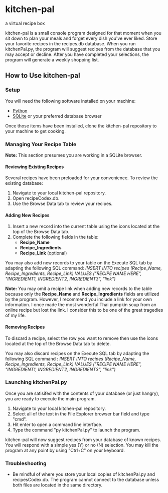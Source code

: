 # kitchen-pal
a virtual recipe box

kitchen-pal is a small console program designed for that moment when you sit down to plan your meals and forget every dish you've ever liked. Store your favorite recipes in the recipes.db database. When you run kitchenPal.py, the program will suggest recipes from the database that you may accept or decline. After you have completed your selections, the program will generate a weekly shopping list. 

## How to Use kitchen-pal 

### Setup
You will need the following software installed on your machine: 

* [Python](https://www.python.org/downloads/)
* [SQLite](https://www.sqlite.org/download.html) or your preferred database browser
  
Once those items have been installed, clone the kitchen-pal repository to your machine to get cooking. 

### Managing Your Recipe Table 
**Note:** This section presumes you are working in a SQLite browser.

#### Reviewing Existing Recipes

Several recipes have been preloaded for your convenience. To review the existing database: 

1. Navigate to your local kitchen-pal repository.
2. Open recipeCodex.db.
3. Use the Browse Data tab to review your recipes.

#### Adding New Recipes 

1. Insert a new record into the current table using the icons located at the top of the Browse Data tab.
2. Complete the following fields in the table:
   - **Recipe_Name**
   - **Recipe_Ingredients**
   - **Recipe_Link** (optional)  

You may also add new records to your table on the Execute SQL tab by adapting the following SQL command: _INSERT INTO recipes (Recipe_Name, Recipe_Ingredients, Recipe_Link) VALUES ("RECIPE NAME HERE", "INGREDIENT1, INGREDIENT2, INGREDIENT3", "link")_

**Note:** You may omit a recipe link when adding new records to the table because only the **Recipe_Name** and **Recipe_Ingredients** fields are utilized by the program. However, I recommend you include a link for your own information. I once made the most wonderful Thai pumpkin soup from an online recipe but lost the link. I consider this to be one of the great tragedies of my life.

#### Removing Recipes 
To discard a recipe, select the row you want to remove then use the icons located at the top of the Browse Data tab to delete. 

You may also discard recipes on the Execute SQL tab by adapting the following SQL command : _INSERT INTO recipes (Recipe_Name, Recipe_Ingredients, Recipe_Link) VALUES ("RECIPE NAME HERE", "INGREDIENT1, INGREDIENT2, INGREDIENT3", "link")_

### Launching kitchenPal.py

Once you are satisifed with the contents of your database (or just hangry), you are ready to execute the main program. 

1. Navigate to your local kitchen-pal repository.
2. Select all of the text in the File Explorer browser bar field and type "cmd".
3. Hit enter to open a command line interface. 
4. Type the command "py kitchenPal.py" to launch the program.

kitchen-pal will now suggest recipes from your database of known recipes. You will respond with a simple yes (Y) or no (N) selection. You may kill the program at any point by using "Ctrl+C" on your keyboard. 

### Troubleshooting 

- Be mindful of where you store your local copies of kitchenPal.py and recipesCodex.db. The program cannot connect to the database unless both files are located in the same directory.
